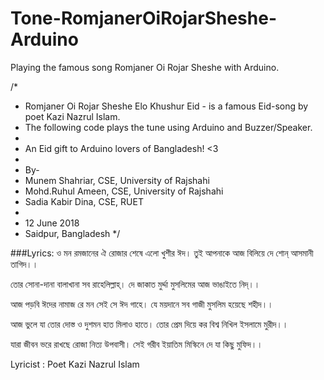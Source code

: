 # Tone-RomjanerOiRojarSheshe-Arduino
Playing the famous song Romjaner Oi Rojar Sheshe with Arduino.

/* 
 * Romjaner Oi Rojar Sheshe Elo Khushur Eid - is a famous Eid-song by poet Kazi Nazrul Islam.
 * The following code plays the tune using Arduino and Buzzer/Speaker. 
 * 
 * An Eid gift to Arduino lovers of Bangladesh! <3 
 * 
 * By-  
 * Munem Shahriar,   CSE, University of Rajshahi
 * Mohd.Ruhul Ameen, CSE, University of Rajshahi
 * Sadia Kabir Dina, CSE, RUET
 *   
 * 12 June 2018
 * Saidpur, Bangladesh
 */

###Lyrics:
ও মন রমজানের ঐ রোজার শেষে এলো খুশীর ঈদ।
তুই আপনাকে আজ বিলিয়ে দে শোন্‌ আসমানী তাগিদ।।

তোর সোনা-দানা বালাখানা সব রাহেলিল্লাহ্‌।
দে জাকাত মুর্দ্দা মুসলিমের আজ ভাঙাইতে নিদ্‌।।

আজ পড়বি ঈদের নামাজ রে মন সেই সে ঈদ গাহে।
যে ময়দানে সব গাজী মুসলিম হয়েছে শহীদ।।

আজ ভুলে যা তোর দোস্ত ও দুশমন হাত মিলাও হাতে।
তোর প্রেম দিয়ে কর বিশ্ব নিখিল ইসলামে মুরীদ।।

যারা জীবন ভরে রাখছে রোজা নিত্য উপবাসী।
সেই গরীব ইয়াতিম মিস্কিনে দে যা কিছু মুফিদ।।

Lyricist : Poet Kazi Nazrul Islam
 
